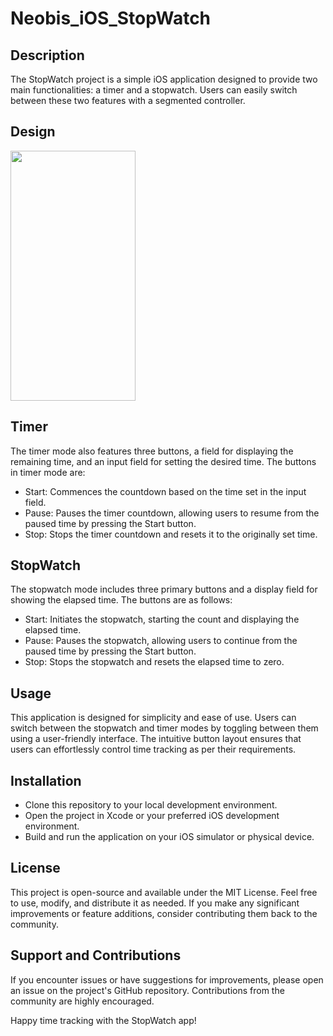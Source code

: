 # Neobis_iOS_StopWatch

## Description
The StopWatch project is a simple iOS application designed to provide two main functionalities: a timer and a stopwatch. Users can easily switch between these two features with a segmented controller.

## Design

<img width="200" height="400" align="center" src="https://github.com/iPakTulane/Neobis_iOS_StopWatch/assets/117035210/c335f9e1-653a-4da1-8c66-e7afd40c1dc6"/>

## Timer
The timer mode also features three buttons, a field for displaying the remaining time, and an input field for setting the desired time. The buttons in timer mode are:

- Start: Commences the countdown based on the time set in the input field.
- Pause: Pauses the timer countdown, allowing users to resume from the paused time by pressing the Start button.
- Stop: Stops the timer countdown and resets it to the originally set time.

## StopWatch
The stopwatch mode includes three primary buttons and a display field for showing the elapsed time. The buttons are as follows:

- Start: Initiates the stopwatch, starting the count and displaying the elapsed time.
- Pause: Pauses the stopwatch, allowing users to continue from the paused time by pressing the Start button.
- Stop: Stops the stopwatch and resets the elapsed time to zero.

## Usage
This application is designed for simplicity and ease of use. Users can switch between the stopwatch and timer modes by toggling between them using a user-friendly interface. The intuitive button layout ensures that users can effortlessly control time tracking as per their requirements.

## Installation
- Clone this repository to your local development environment.
- Open the project in Xcode or your preferred iOS development environment.
- Build and run the application on your iOS simulator or physical device.

## License
This project is open-source and available under the MIT License. Feel free to use, modify, and distribute it as needed. If you make any significant improvements or feature additions, consider contributing them back to the community.

## Support and Contributions
If you encounter issues or have suggestions for improvements, please open an issue on the project's GitHub repository. Contributions from the community are highly encouraged.

Happy time tracking with the StopWatch app!
